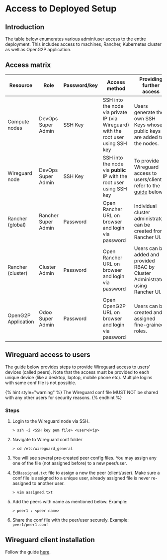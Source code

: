 # Access to Deployed Setup

## Introduction

The table below enumerates various admin/user access to the entire deployment. This includes access to machines, Rancher, Kubernetes cluster as well as OpenG2P application.

## Access matrix

| Resource            | Role                | Password/key | Access method                                                                     | Providing further access                                                                                                        |
| ------------------- | ------------------- | ------------ | --------------------------------------------------------------------------------- | ------------------------------------------------------------------------------------------------------------------------------- |
| Compute nodes       | DevOps Super Admin  | SSH Key      | SSH into the node via private IP (via Wireguard) with the root user using SSH key | Users generate their own SSH Keys whose public keys are added to the nodes.                                                     |
| Wireguard node      | DevOps Super Admin  | SSH Key      | SSH into the node via **public** IP with the root user using SSH key              | To provide Wireguard access to users/clients refer to the [guide](access-to-deployed-setup.md#wireguard-access-to-users) below. |
| Rancher (global)    | Rancher Super Admin | Password     | Open Rancher URL on browser and login via password                                | Individual cluster administrators can be created from Rancher UI.                                                               |
| Rancher (cluster)   | Cluster Admin       | Password     | Open Rancher URL on browser and login via password                                | Users can be added and provided RBAC by Cluster Administrator using Rancher UI.                                                 |
| OpenG2P Application | Odoo Super Admin    | Password     | Open OpenG2P URL on browser and login via password                                | Users can be created and assigned fine-grained roles.                                                                           |

## Wireguard access to users

The guide below provides steps to provide Wireguard access to users' devices (called peers). Note that the access must be provided to each unique device (like a desktop, laptop, mobile phone etc). Multiple logins with same conf file is not possible.&#x20;

{% hint style="warning" %}
The Wireguard conf file MUST NOT be shared with any other users for security reasons.
{% endhint %}

### Steps&#x20;

1.  Login to the Wireguard node via SSH.

    ```
    > ssh -i <SSH key pem file> <user>@<ip>
    ```
2.  Navigate to Wireguard conf folder

    ```
    > cd /etc/wireguard_general
    ```
3. You will see several pre-created peer config files. You may assign any one of the file (not assigned before) to a new peer/user.
4.  Edit`assigned.txt` file to assign a new the peer (client/user). Make sure a conf file is assigned to a unique user, already assigned file is never re-assigned to another user.

    ```
    > vim assigned.txt
    ```
5.  Add the peers with name as mentioned below. Example:

    ```
    > peer1 : <peer name>
    ```
6. Share the conf file with the peer/user securely. Example: `peer1/peer1.conf`

## Wireguard client installation

Follow the guide [here](https://github.com/mosip/documentation/blob/1.2.0/docs/wireguard-client-installation-guide.md).
